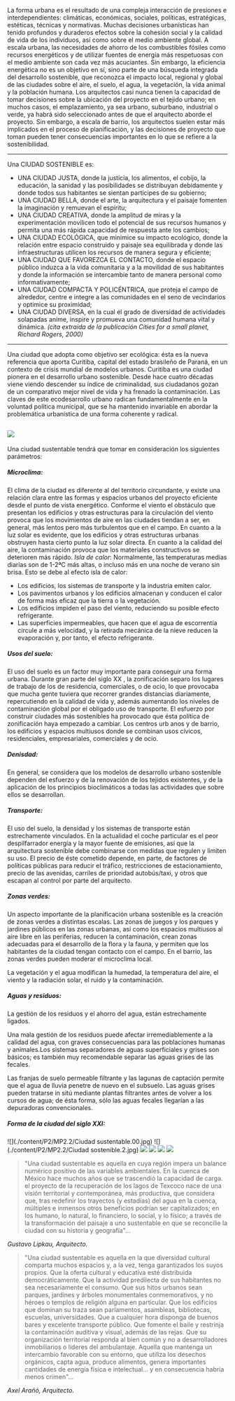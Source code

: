 La forma urbana es el resultado de una compleja interacción de presiones e interdependientes: climáticas, económicas, sociales, políticas, estratégicas, estéticas, técnicas y normativas. Muchas decisiones urbanísticas han tenido profundos y duraderos efectos sobre la cohesión social y la calidad de vida de los individuos, así como sobre el medio ambiente global.
A escala urbana, las necesidades de ahorro de los combustibles fósiles como recursos energéticos y de utilizar fuentes de energía más respetuosas con el medio ambiente son cada vez más acuciantes.
Sin embargo, la eficiencia energética no es un objetivo en sí, sino parte de una búsqueda integrada del desarrollo sostenible, que reconozca el impacto local, regional y global de las ciudades sobre el aire, el suelo, el agua, la vegetación, la vida animal y la población humana. Los arquitectos casi nunca tienen la capacidad de tomar decisiones sobre la ubicación del proyecto en el tejido urbano; en muchos casos, el emplazamiento, ya sea urbano, suburbano, industrial o verde, ya habrá sido seleccionado antes de que el arquitecto aborde el proyecto.
Sin embargo, a escala de barrio, los arquitectos suelen estar más implicados en el proceso de planificación, y las decisiones de proyecto que toman pueden tener consecuencias importantes en lo que se refiere a la sostenibilidad.


---

Una CIUDAD SOSTENIBLE es:

- UNA CIUDAD JUSTA, donde la justicia, los alimentos, el cobijo, la educación, la sanidad y las posibilidades se distribuyan debidamente y donde todos sus habitantes se sientan partícipes de su gobierno;
- UNA CIUDAD BELLA, donde el arte, la arquitectura y el paisaje fomenten la imaginación y remuevan el espíritu;
- UNA CIUDAD CREATIVA, donde la amplitud de miras y la experimentación movilicen todo el potencial de sus recursos humanos y permita una más rápida capacidad de respuesta ante los cambios;
- UNA CIUDAD ECOLÓGICA, que minimice su impacto ecológico, donde la relación entre espacio construido y paisaje sea equilibrada y donde las infraestructuras utilicen los recursos de manera segura y eficiente;
- UNA CIUDAD QUE FAVOREZCA EL CONTACTO, donde el espacio público induzca a la vida comunitaria y a la movilidad de sus habitantes y donde la información se intercambie tanto de manera personal como informativamente;
- UNA CIUDAD COMPACTA Y POLICÉNTRICA, que proteja el campo de alrededor, centre e integre a las comunidades en el seno de vecindarios y optimice su proximidad;
- UNA CIUDAD DIVERSA, en la cual el grado de diversidad de actividades solapadas anime, inspire y promueva una comunidad humana vital y dinámica.
*(cita extraída de la publicación Cities for a small planet, Richard Rogers, 2000)*

---

Una ciudad que adopta como objetivo ser ecológica: ésta es la nueva referencia que aporta Curitiba, capital del estado brasileño de Paraná, en un contexto de crisis mundial de modelos urbanos.
Curitiba es una ciudad pionera en el desarrollo urbano sostenible. Desde hace cuatro décadas viene viendo descender su índice de criminalidad, sus ciudadanos gozan de un comparativo mejor nivel de vida y ha frenado la contaminación. Las claves de este ecodesarrollo urbano radican fundamentalmente en la voluntad política municipal, que se ha mantenido invariable en abordar la problemática urbanística de una forma coherente y radical.

![](./content/P2/MP2.2/Curitiba.2.jpg)
---
Una ciudad sustentable tendrá que tomar en consideración los siguientes parámetros:

##### Microclima:

El clima de la ciudad es diferente al del territorio circundante, y existe una relación clara entre las formas y espacios urbanos del proyecto eficiente desde el punto de vista energético.
Conforme el viento el obstáculo que presentan los edificios y otras estructuras para la circulación del viento provoca que los movimientos de aire en las ciudades tiendan a ser, en general, más lentos pero más turbulentos que en el campo. En cuanto a la luz solar es evidente, que los edificios y otras estructuras urbanas obstruyen hasta cierto punto la luz solar directa. En cuanto a la calidad del aire, la contaminación provoca que los materiales constructivos se deterioren más rápido.
*Isla de calor*: Normalmente, las temperaturas medias diarias son de 1-2ªC más altas, o incluso más en una noche de verano sin brisa. Esto se debe al efecto isla de calor:
- Los edificios, los sistemas de transporte y la industria emiten calor.
- Los pavimentos urbanos y los edificios almacenan y conducen el calor de forma más eficaz que la tierra o la vegetación.
- Los edificios impiden el paso del viento, reduciendo su posible efecto refrigerante.
- Las superficies impermeables, que hacen que el agua de escorrentía circule a más velocidad, y la retirada mecánica de la nieve reducen la evaporación y, por tanto, el efecto refrigerante.

##### Usos del suelo:
El uso del suelo es un factor muy importante para conseguir una forma urbana. Durante gran parte del siglo XX , la zonificación separo los lugares de trabajo de los de residencia, comerciales, o de ocio, lo que provocaba que mucha gente tuviera que recorrer grandes distancias diariamente, repercutiendo en la calidad de vida y, además aumentando los niveles de contaminación global por el obligado uso de transporte. El esfuerzo por construir ciudades más sostenibles ha provocado que ésta política de zonificación haya empezado a cambiar. Los centros urb anos y de barrio, los edificios y espacios multiusos donde se combinan usos cívicos, residenciales, empresariales, comerciales y de ocio.


##### Denisdad:
En general, se considera que los modelos de desarrollo urbano sostenible dependen del esfuerzo y de la renovación de los tejidos existentes, y de la aplicación de los principios bioclimáticos a todas las actividades que sobre ellos se desarrollan.


##### Transporte:
El uso del suelo, la densidad y los sistemas de transporte están estrechamente vinculados. En la actualidad el coche particular es el peor despilfarrador energía y la mayor fuente de emisiones, así que la arquitectura sostenible debe combinarse con medidas que regulen y limiten su uso. El precio de éste cometido depende, en parte, de factores de políticas públicas para reducir el tráfico, restricciones de estacionamiento, precio de las avenidas, carriles de prioridad autobús/taxi, y otros que escapan al control por parte del arquitecto.


##### Zonas verdes:
Un aspecto importante de la planificación urbana sostenible es la creación de zonas verdes a distintas escalas. Las zonas de juegos y los parques y jardines públicos en las zonas urbanas, así como los espacios multiusos al aire libre en las periferias, reducen la contaminación, crean zonas adecuadas para el desarrollo de la flora y la fauna, y permiten que los habitantes de la ciudad tengan contacto con el campo. En el barrio, las zonas verdes pueden moderar el microclima local.

La vegetación y el agua modifican la humedad, la temperatura del aire, el viento y la radiación solar, el ruido y la contaminación.


##### Aguas y residuos:
La gestión de los residuos y el ahorro del agua, están estrechamente ligados.

Una mala gestión de los residuos puede afectar irremediablemente a la calidad del agua, con graves consecuencias para las poblaciones humanas y animales.Los sistemas separadores de aguas superficiales y grises son básicos; es también muy recomendable separar las aguas grises de las fecales.

Las franjas de suelo permeable filtrante y las lagunas de captación permite que el agua de lluvia penetre de nuevo en el subsuelo. Las aguas grises pueden tratarse in sitú mediante plantas filtrantes antes de volver a los cursos de agua; de ésta forma, sólo las aguas fecales llegarían a las depuradoras convencionales.

##### Forma de la ciudad del siglo XXI:

![](./content/P2/MP2.2/Ciudad sustentable.00.jpg)
![](./content/P2/MP2.2/Ciudad sostenible.2.jpg)
![](./content/P2/MP2.2/arrw08_22a.gif)
![](./content/P2/MP2.2/sugerencias.gif)
![](./content/P2/MP2.2/Rogers.jpg)
![](./content/P2/MP2.2/email_41.gif)


> "Una ciudad sustentable es aquella en cuya región impera un balance numérico positivo de las variables ambientales. En la cuenca de México hace muchos años que se trascendió la capacidad de carga. el proyecto de la recuperación de los lagos de Texcoco nace de una visión territorial y contemporánea, más productiva, que considera que, tras redefinir los trayectos (y estadías) del agua en la cuenca, múltiples e inmensos otros beneficios podrían ser capitalizados; en los humano, lo natural, lo financiero, lo social, y lo físico; a través de la transformación del paisaje a uno sustentable en que se reconcilie la ciudad con su historia y geografía"...


*Gustavo Lipkau, Arquitecto.*


> "Una ciudad sustentable es aquella en la que diversidad cultural comparta muchos espacios y, a la vez, tenga garantizados los suyos propios. Que la oferta cultural y educativa esté distribuida democráticamente. Que la actividad predilecta de sus habitantes no sea necesariamente el consumo. Que sus hitos urbanos sean parques, jardines y árboles monumentales conmemorativos, y no héroes o templos de religión alguna en particular. Que los edificios que dominan su traza sean parlamentos, asambleas, bibliotecas, escuelas, universidades. Que a cualquier hora disponga de buenos bares y excelente transporte público. Que fomente el baile y restrinja la contaminación auditiva y visual, además de las rejas. Que su organización territorial responda al bien común y no a desarrolladores inmobiliarios o líderes del ambulantaje. Aquella que mantenga un intercambio favorable con su entorno, que utiliza los desechos orgánicos, capta agua, produce alimentos, genera importantes cantidades de energía física e intelectual... y en consecuencia habría menos crimen"...

*Axel Arañó, Arquitecto.*
